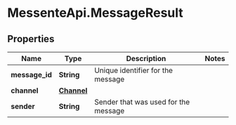 # MessenteApi.MessageResult

## Properties
Name | Type | Description | Notes
------------ | ------------- | ------------- | -------------
**message_id** | **String** | Unique identifier for the message | 
**channel** | [**Channel**](Channel.md) |  | 
**sender** | **String** | Sender that was used for the message | 


